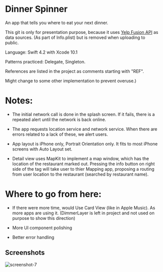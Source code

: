 # Dinner Spinner

An app that tells you where to eat your next dinner.

This git is only for presentation purpose, because it uses [Yelp Fusion API](https://www.yelp.com/developers/documentation/v3) as data sources. (As part of Info.plist) but is removed when uploading to public.

Language: Swift 4.2 with Xcode 10.1

Patterns practiced: Delegate, Singleton.

References are listed in the project as comments starting with "REF".

Might change to some other implementation to prevent overuse.)



# Notes:

- The initial network call is done in the splash screen. If it fails, there is a repeated alert until the network is back online.

- The app requests location service and network service. When there are errors related to a lack of these, we alert users.

- App layout is iPhone only, Portrait Orientation only. It fits to most iPhone screens with Auto Layout set.

- Detail view uses MapKit to implement a map window, which has the location of the restaurant marked out. Pressing the info button on right side of the tag will take user to thier Mapping app, proposing a routing from user location to the restaurant (searched by restaurant name). 

  


# Where to go from here:

- If there were more time, would Use Card View (like in Apple Music). As more apps are using it.
  (DimmerLayer is left in project and not used on purpose to show this direction)

- More UI component polishing

- Better error handling




## Screenshots

![screenshot-7](https://ws4.sinaimg.cn/large/006tKfTcly1g17q3e50xfj325c0putfn.jpg)

